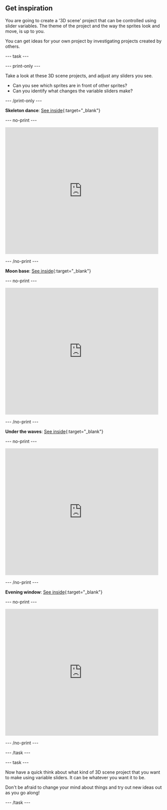 ## Get inspiration

You are going to create a '3D scene' project that can be controlled using slider variables. The theme of the project and the way the sprites look and move, is up to you. 

You can get ideas for your own project by investigating projects created by others.

--- task ---

--- print-only ---

Take a look at these 3D scene projects, and adjust any sliders you see.

+ Can you see which sprites are in front of other sprites?
+ Can you identify what changes the variable sliders make?

--- /print-only ---

**Skeleton dance**: [See inside](https://scratch.mit.edu/projects/451536565/editor){:target="_blank"}

--- no-print ---

<div class="scratch-preview">
  <iframe allowtransparency="true" width="485" height="402" src="https://scratch.mit.edu/projects/embed/451536565/?autostart=false" frameborder="0"></iframe>
</div>

--- /no-print ---

**Moon base**: [See inside](https://scratch.mit.edu/projects/451534676/editor){:target="_blank"}

--- no-print ---

<div class="scratch-preview">
  <iframe src="https://scratch.mit.edu/projects/451534676/embed" allowtransparency="true" width="485" height="402" frameborder="0" scrolling="no" allowfullscreen></iframe>
</div>

--- /no-print ---

**Under the waves**: [See inside](https://scratch.mit.edu/projects/447874869/editor){:target="_blank"}

--- no-print ---

<div class="scratch-preview">
  <iframe allowtransparency="true" width="485" height="402" src="https://scratch.mit.edu/projects/embed/447874869/?autostart=false" frameborder="0"></iframe>
</div>

--- /no-print ---
 
**Evening window**: [See inside](https://scratch.mit.edu/projects/451538480/editor){:target="_blank"}

--- no-print ---

<div class="scratch-preview">
  <iframe allowtransparency="true" width="485" height="402" src="https://scratch.mit.edu/projects/embed/451538480/?autostart=false" frameborder="0"></iframe>
</div>

--- /no-print ---

--- /task ---

--- task ---

Now have a quick think about what kind of 3D scene project that you want to make using variable sliders. It can be whatever you want it to be.

Don't be afraid to change your mind about things and try out new ideas out as you go along!

--- /task ---

